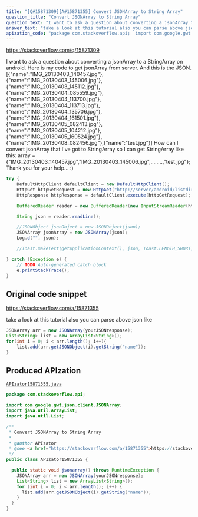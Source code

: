 ```yaml
---
title: "[Q#15871309][A#15871355] Convert JSONArray to String Array"
question_title: "Convert JSONArray to String Array"
question_text: "I want to ask a question about converting a jsonArray to a StringArray on android. Here is my code to get jsonArray from server. And this is the JSON. [{\"name\":\"IMG_20130403_140457.jpg\"},{\"name\":\"IMG_20130403_145006.jpg\"},{\"name\":\"IMG_20130403_145112.jpg\"},{\"name\":\"IMG_20130404_085559.jpg\"},{\"name\":\"IMG_20130404_113700.jpg\"},{\"name\":\"IMG_20130404_113713.jpg\"},{\"name\":\"IMG_20130404_135706.jpg\"},{\"name\":\"IMG_20130404_161501.jpg\"},{\"name\":\"IMG_20130405_082413.jpg\"},{\"name\":\"IMG_20130405_104212.jpg\"},{\"name\":\"IMG_20130405_160524.jpg\"},{\"name\":\"IMG_20130408_082456.jpg\"},{\"name\":\"test.jpg\"}] How can I convert jsonArray that I've got to StringArray so I can get StringArray like this: array =   {\"IMG_20130403_140457.jpg\",\"IMG_20130403_145006.jpg\",........,\"test.jpg\"}; Thank you for your help... :)"
answer_text: "take a look at this tutorial also you can parse above json like"
apization_code: "package com.stackoverflow.api;  import com.google.gwt.json.client.JSONArray; import java.util.ArrayList; import java.util.List;  /**  * Convert JSONArray to String Array  *  * @author APIzator  * @see <a href=\"https://stackoverflow.com/a/15871355\">https://stackoverflow.com/a/15871355</a>  */ public class APIzator15871355 {    public static void jsonarray() throws RuntimeException {     JSONArray arr = new JSONArray(yourJSONresponse);     List<String> list = new ArrayList<String>();     for (int i = 0; i < arr.length(); i++) {       list.add(arr.getJSONObject(i).getString(\"name\"));     }   } }"
---
```


https://stackoverflow.com/q/15871309

I want to ask a question about converting a jsonArray to a StringArray on android. Here is my code to get jsonArray from server.
And this is the JSON.
[{&quot;name&quot;:&quot;IMG_20130403_140457.jpg&quot;},{&quot;name&quot;:&quot;IMG_20130403_145006.jpg&quot;},{&quot;name&quot;:&quot;IMG_20130403_145112.jpg&quot;},{&quot;name&quot;:&quot;IMG_20130404_085559.jpg&quot;},{&quot;name&quot;:&quot;IMG_20130404_113700.jpg&quot;},{&quot;name&quot;:&quot;IMG_20130404_113713.jpg&quot;},{&quot;name&quot;:&quot;IMG_20130404_135706.jpg&quot;},{&quot;name&quot;:&quot;IMG_20130404_161501.jpg&quot;},{&quot;name&quot;:&quot;IMG_20130405_082413.jpg&quot;},{&quot;name&quot;:&quot;IMG_20130405_104212.jpg&quot;},{&quot;name&quot;:&quot;IMG_20130405_160524.jpg&quot;},{&quot;name&quot;:&quot;IMG_20130408_082456.jpg&quot;},{&quot;name&quot;:&quot;test.jpg&quot;}]
How can I convert jsonArray that I&#x27;ve got to StringArray so I can get StringArray like this:
array =
  {&quot;IMG_20130403_140457.jpg&quot;,&quot;IMG_20130403_145006.jpg&quot;,........,&quot;test.jpg&quot;};
Thank you for your help... :)


```java
try {
    DefaultHttpClient defaultClient = new DefaultHttpClient();
    HttpGet httpGetRequest = new HttpGet("http://server/android/listdir.php");
    HttpResponse httpResponse = defaultClient.execute(httpGetRequest);

    BufferedReader reader = new BufferedReader(new InputStreamReader(httpResponse.getEntity().getContent(),"UTF-8"));

    String json = reader.readLine();

    //JSONObject jsonObject = new JSONObject(json);
    JSONArray jsonArray = new JSONArray(json);
    Log.d("", json);

    //Toast.makeText(getApplicationContext(), json, Toast.LENGTH_SHORT).show();

} catch (Exception e) {
    // TODO Auto-generated catch block
    e.printStackTrace();
}
```


## Original code snippet

https://stackoverflow.com/a/15871355

take a look at this tutorial
also you can parse above json like

```java
JSONArray arr = new JSONArray(yourJSONresponse);
List<String> list = new ArrayList<String>();
for(int i = 0; i < arr.length(); i++){
    list.add(arr.getJSONObject(i).getString("name"));
}
```

## Produced APIzation

[`APIzator15871355.java`](https://github.com/pasqualesalza/apization-temp-data/raw/master/apizations/java/APIzator15871355.java)

```java
package com.stackoverflow.api;

import com.google.gwt.json.client.JSONArray;
import java.util.ArrayList;
import java.util.List;

/**
 * Convert JSONArray to String Array
 *
 * @author APIzator
 * @see <a href="https://stackoverflow.com/a/15871355">https://stackoverflow.com/a/15871355</a>
 */
public class APIzator15871355 {

  public static void jsonarray() throws RuntimeException {
    JSONArray arr = new JSONArray(yourJSONresponse);
    List<String> list = new ArrayList<String>();
    for (int i = 0; i < arr.length(); i++) {
      list.add(arr.getJSONObject(i).getString("name"));
    }
  }
}

```
